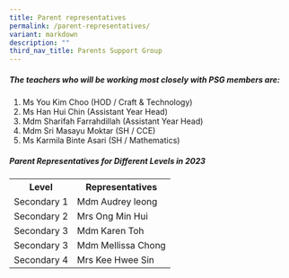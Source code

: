 ```yaml
---
title: Parent representatives
permalink: /parent-representatives/
variant: markdown
description: ""
third_nav_title: Parents Support Group
---
```

##### The teachers who will be working most closely with PSG members are:
1. Ms You Kim Choo (HOD / Craft &amp; Technology)
2. Ms Han Hui Chin (Assistant Year Head)
3. Mdm Sharifah Farrahdillah (Assistant Year Head)
4. Mdm Sri Masayu Moktar (SH / CCE)
5. Ms Karmila Binte Asari (SH / Mathematics)

##### Parent Representatives for Different Levels in 2023
<table>
	<tbody>
		<tr>
			<th>Level</th><th>Representatives</th>
		</tr>
		<tr>
			<td>Secondary 1</td><td>Mdm Audrey leong</td>
		</tr>
		<tr>
			<td>Secondary 2</td><td>Mrs Ong Min Hui</td>
		</tr>
		<tr>
			<td>Secondary 3</td><td>Mdm Karen Toh</td>
		</tr>
		<tr>
			<td>Secondary 3</td><td>Mdm Mellissa Chong</td>
		</tr>
		<tr>
			<td>Secondary 4</td><td>Mrs Kee Hwee Sin</td>
		</tr>
	</tbody>
	</table>